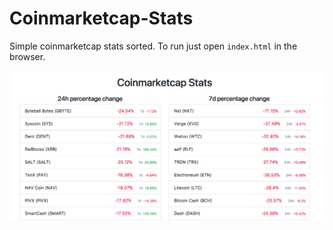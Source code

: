 # Coinmarketcap-Stats
Simple coinmarketcap stats sorted.
To run just open `index.html` in the browser.

![alt text](https://raw.githubusercontent.com/leota/Coinmarketcap-Stats/master/img/preview.png)

